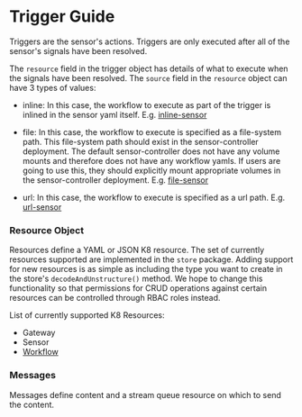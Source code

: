 # Trigger Guide
Triggers are the sensor's actions. Triggers are only executed after all of the sensor's signals have been resolved.

The `resource` field in the trigger object has details of what to execute when the signals have been resolved. The `source` field in the `resource` object can have 3 types of values:

- inline:
In this case, the workflow to execute as part of the trigger is inlined in the sensor yaml itself. E.g. [inline-sensor](https://github.com/argoproj/argo-events/blob/master/examples/sensors/inline-sensor.yaml)

- file:
In this case, the workflow to execute is specified as a file-system path. This file-system path should exist in the sensor-controller deployment. The default sensor-controller does not have any volume mounts and therefore does not have any workflow yamls. If users are going to use this, they should explicitly mount appropriate volumes in the sensor-controller deployment. E.g. [file-sensor](https://github.com/argoproj/argo-events/blob/master/examples/sensors/file-sensor.yaml)

- url:
In this case, the workflow to execute is specified as a url path. E.g. [url-sensor](https://github.com/argoproj/argo-events/blob/master/examples/sensors/url-sensor.yaml)


### Resource Object
Resources define a YAML or JSON K8 resource. The set of currently resources supported are implemented in the `store` package. Adding support for new resources is as simple as including the type you want to create in the store's `decodeAndUnstructure()` method. We hope to change this functionality so that permissions for CRUD operations against certain resources can be controlled through RBAC roles instead.

List of currently supported K8 Resources:
- Gateway
- Sensor
- [Workflow](https://github.com/argoproj/argo)

### Messages
Messages define content and a stream queue resource on which to send the content. 
